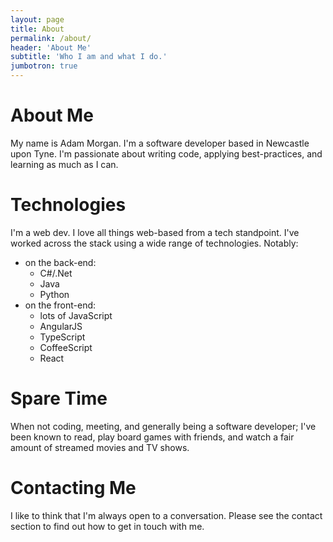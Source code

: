 ```yaml
---
layout: page
title: About
permalink: /about/
header: 'About Me'
subtitle: 'Who I am and what I do.'
jumbotron: true
---
```


# About Me
My name is Adam Morgan. I'm a software developer based in Newcastle upon Tyne. I'm passionate about writing code, applying best-practices, and learning as much as I can.

# Technologies
I'm a web dev. I love all things web-based from a tech standpoint. I've worked across the stack using a wide range of technologies. Notably:
* on the back-end:
  * C#/.Net
  * Java
  * Python
* on the front-end:
  * lots of JavaScript
  * AngularJS
  * TypeScript
  * CoffeeScript
  * React

# Spare Time
When not coding, meeting, and generally being a software developer; I've been known to read, play board games with friends, and watch a fair amount of streamed movies and TV shows.

# Contacting Me
I like to think that I'm always open to a conversation. Please see the contact section to find out how to get in touch with me.
